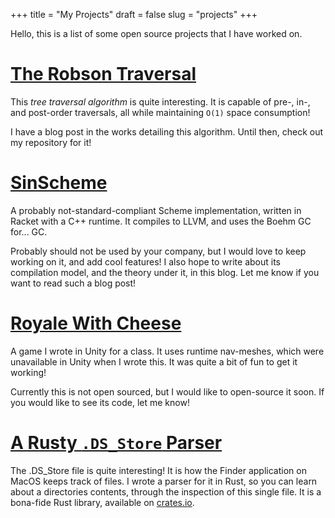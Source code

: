 +++
title = "My Projects"
draft = false
slug = "projects"
+++

Hello, this is a list of some open source projects that I have worked on.

# [The Robson Traversal](https://github.com/sinistersnare/Robson) #

This _tree traversal algorithm_ is quite interesting. It is capable of pre-, in-, and post-order traversals, all while maintaining `O(1)` space consumption!

I have a blog post in the works detailing this algorithm. Until then, check out my repository for it!

# [SinScheme](https://github.com/sinistersnare/SinScheme) #

A probably not-standard-compliant Scheme implementation, written in Racket with a C++ runtime. It compiles to LLVM, and uses the Boehm GC for... GC.

Probably should not be used by your company, but I would love to keep working on it, and add cool features! I also hope to write about its compilation model, and the theory under it, in this blog. Let me know if you want to read such a blog post!

# [Royale With Cheese](https://github.com/sinistersnare/RoyaleWithCheese) #

A game I wrote in Unity for a class. It uses runtime nav-meshes, which were unavailable in Unity when I wrote this. It was quite a bit of fun to get it working!

Currently this is not open sourced, but I would like to open-source it soon. If you would like to see its code, let me know!

# [A Rusty `.DS_Store` Parser](https://github.com/sinistersnare/ds_store) #

The .DS_Store file is quite interesting! It is how the Finder application on MacOS keeps track of files. I wrote a parser for it in Rust, so you can learn about a directories contents, through the inspection of this single file. It is a bona-fide Rust library, available on [crates.io](https://crates.io/crates/ds_store).
